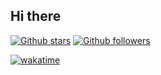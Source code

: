 ## Hi there

[![Github stars](https://img.shields.io/github/stars/cup113?style=social)](https://github.com/cup113)
[![Github followers](https://img.shields.io/github/followers/cup113?style=social)](https://github.com/cup113)

[![wakatime](https://wakatime.com/share/@cup11/6480a84d-a92e-47f8-b4d7-21fa86135b47.svg)](https://wakatime.com/@cup11)
